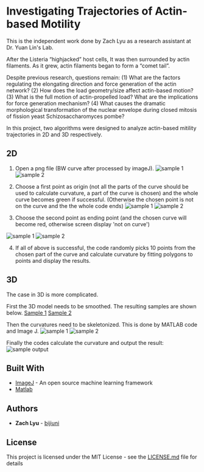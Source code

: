 # Investigating Trajectories of Actin-based Motility

This is the independent work done by Zach Lyu as a research assistant at Dr. Yuan Lin's Lab.

After the Listeria “highjacked” host
cells, It was then surrounded by actin
filaments. As it grew, actin filaments
began to form a “comet tail”.

Despite previous research, questions remain:
(1)	What are the factors regulating the elongating direction and force generation of the actin network? 
(2)	How does the load geometry/size affect actin-based motion? 
(3)	What is the full motion of actin-propelled load? What are the implications for force generation mechanism?
(4)	What causes the dramatic morphological transformation of the nuclear envelope during closed mitosis of fission yeast Schizosaccharomyces pombe?

In this project, two algorithms were designed to analyze actin-based mitility trajectories in 2D and 3D respectively.

## 2D

1. Open a png file (BW curve after processed by imageJ).
![sample 1](https://github.com/bijiuni/actin_motility/blob/master/2D/1.png)
![sample 2](https://github.com/bijiuni/actin_motility/blob/master/2D/2.png)

2. Choose a first point as origin (not all the parts of the curve should be used to calculate curvature, a part of the curve is chosen) and the whole curve becomes green if successful. (Otherwise the chosen point is not on the curve and the the whole code ends)
![sample 1](https://github.com/bijiuni/actin_motility/blob/master/2D/1green.jpg)
![sample 2](https://github.com/bijiuni/actin_motility/blob/master/2D/2green.jpg)

3. Choose the second point as ending point (and the chosen curve will become red, otherwise screen display 'not on curve')

![sample 1](https://github.com/bijiuni/actin_motility/blob/master/2D/1red.jpg)
![sample 2](https://github.com/bijiuni/actin_motility/blob/master/2D/2red.jpg)


4. If all of above is successful, the code randomly picks 10 points from the chosen part of the curve and calculate curvature by fitting polygons to points and display the results.


## 3D

The case in 3D is more complicated.

First the 3D model needs to be smoothed. The resulting samples are shown below.
[Sample 1](https://github.com/bijiuni/actin_motility/blob/master/3D/Smoothed-2.tif)
[Sample 2](https://github.com/bijiuni/actin_motility/blob/master/3D/Smoothed3.tif)


Then the curvatures need to be skeletonized. This is done by MATLAB code and Image J.
![sample 1](https://github.com/bijiuni/actin_motility/blob/master/3D/Figure%201.jpg)
![sample 2](https://github.com/bijiuni/actin_motility/blob/master/3D/Figure%202.jpg)


Finally the codes calculate the curvature and output the result:
![sample output](https://github.com/bijiuni/actin_motility/blob/master/3D/Curvature%20answers.jpg)


## Built With

* [ImageJ](https://www.tensorflow.org/) - An open source machine learning framework
* [Matlab](https://www.mathworks.com/products/matlab.html)

## Authors

* **Zach Lyu** - [bijiuni](https://github.com/bijiuni)


## License

This project is licensed under the MIT License - see the [LICENSE.md](LICENSE.md) file for details

